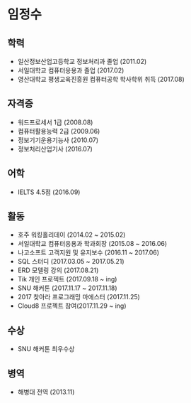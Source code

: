 # 임정수

## 학력
* 일산정보산업고등학교 정보처리과 졸업 (2011.02)
* 서일대학교 컴퓨터응용과 졸업 (2017.02)
* 영산대학교 평생교육진흥원 컴퓨터공학 학사학위 취득 (2017.08)

## 자격증

* 워드프로세서 1급 (2008.08)
* 컴퓨터활용능력 2급 (2009.06)
* 정보기기운용기능사 (2010.07)
* 정보처리산업기사 (2016.07)

## 어학

* IELTS 4.5점 (2016.09)

## 활동

* 호주 워킹홀리데이 (2014.02 ~ 2015.02)
* 서일대학교 컴퓨터응용과 학과회장 (2015.08 ~ 2016.06)
* 나고소프트 고객지원 및 유지보수 (2016.11 ~ 2017.06)
* SQL 스터디 (2017.03.05 ~ 2017.05.21)
* ERD 모델링 강의 (2017.08.21)
* Tik 개인 프로젝트 (2017.09.18 ~ ing)
* SNU 해커톤 (2017.11.17 ~ 2017.11.18)
* 2017 찾아라 프로그래밍 마에스터 (2017.11.25)
* Cloud8 프로젝트 참여(2017.11.29 ~ ing)

## 수상

* SNU 해커톤 최우수상

## 병역

* 해병대 전역 (2013.11)
